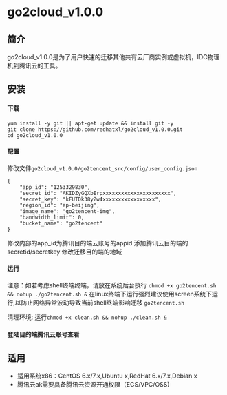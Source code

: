 # go2cloud_v1.0.0

## 简介
go2cloud_v1.0.0是为了用户快速的迁移其他共有云厂商实例或虚拟机，IDC物理机到腾讯云的工具。

## 安装
#### 下载
```
yum install -y git || apt-get update && install git -y
git clone https://github.com/redhatxl/go2cloud_v1.0.0.git
cd go2cloud_v1.0.0
```
#### 配置

修改文件`go2cloud_v1.0.0/go2tencent_src/config/user_config.json`
```
{
    "app_id": "1253329830",
    "secret_id": "AKIDZyGQXbErpxxxxxxxxxxxxxxxxxxxxxx",
    "secret_key": "kFUTDk38yZw4xxxxxxxxxxxxxxxxx",
    "region_id": "ap-beijing",
    "image_name": "go2tencent-img",
    "bandwidth_limit": 0,
    "bucket_name": "go2tencent"
}

```
修改内部的app_id为腾讯目的端云账号的appid
添加腾讯云目的端的secretid/secretkey
修改迁移目的端的地域

#### 运行
注意：如若考虑shell终端终端，请放在系统后台执行
```chmod +x go2tencent.sh && nohup ./go2tencent.sh &```
在linux终端下运行强烈建议使用screen系统下运行,以防止网络异常波动导致当前shell终端影响迁移
`go2tencent.sh`

清理环境:
运行```chmod +x clean.sh && nohup ./clean.sh &```

#### 登陆目的端腾讯云账号查看

## 适用

* 适用系统x86：CentOS 6.x/7.x,Ubuntu x,RedHat 6.x/7.x,Debian x
* 腾讯云ak需要具备腾讯云资源开通权限（ECS/VPC/OSS)

